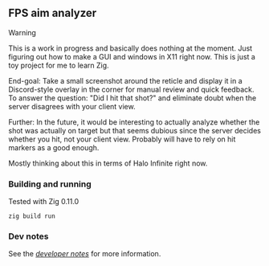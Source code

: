 ## FPS aim analyzer

> [!WARNING]  
> This is a work in progress and basically does nothing at the moment. Just figuring out how to make a GUI and windows in X11 right now. This is just a toy project for me to learn Zig.

End-goal: Take a small screenshot around the reticle and display it in a Discord-style overlay in the corner for manual review and quick feedback. To answer the question: "Did I hit that shot?" and eliminate doubt when the server disagrees with your client view.

Further: In the future, it would be interesting to actually analyze whether the shot was actually on target but that seems dubious since the server decides whether you hit, not your client view. Probably will have to rely on hit markers as a good enough.

Mostly thinking about this in terms of Halo Infinite right now.

### Building and running

Tested with Zig 0.11.0

```
zig build run
```


### Dev notes

See the [*developer notes*](./dev-notes.md) for more information.
